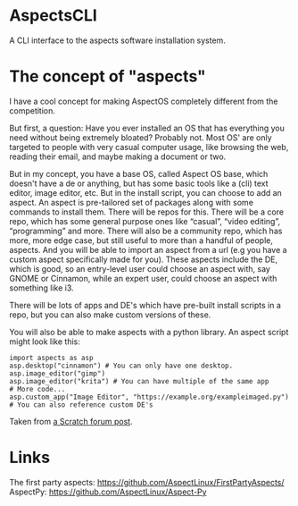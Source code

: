 # AspectsCLI
A CLI interface to the aspects software installation system.

# The concept of "aspects"

I have a cool concept for making AspectOS completely different from the competition.

But first, a question: Have you ever installed an OS that has everything you need without being extremely bloated? Probably not. Most OS' are only targeted to people with very casual computer usage, like browsing the web, reading their email, and maybe making a document or two.

But in my concept, you have a base OS, called Aspect OS base, which doesn't have a de or anything, but has some basic tools like a (cli) text editor,  image editor, etc. But in the install script, you can choose to add an aspect. An aspect is pre-tailored set of packages along with some commands to install them. There will be repos for this. There will be a core repo, which has some general purpose ones like “casual”, “video editing”, “programming” and more. There will also be a community repo, which has more, more edge case, but still useful to more than a handful of people, aspects. And you will be able to import an aspect from a url (e.g you have a custom aspect specifically made for you). These aspects include the DE, which is good, so an entry-level user could choose an aspect with, say GNOME or Cinnamon, while an expert user, could choose an aspect with something like i3.

There will be lots of apps and DE's which have pre-built install scripts in a repo, but you can also make custom versions of these.

You will also be able to make aspects with a python library. An aspect script might look like this:
```
import aspects as asp
asp.desktop("cinnamon") # You can only have one desktop.
asp.image_editor("gimp")
asp.image_editor("krita") # You can have multiple of the same app
# More code...
asp.custom_app("Image Editor", "https://example.org/exampleimaged.py") # You can also reference custom DE's
```
Taken from [a Scratch forum post](https://scratch.mit.edu/discuss/topic/646359/?page=23#post-6883608). 

# Links
The first party aspects: https://github.com/AspectLinux/FirstPartyAspects/
AspectPy: https://github.com/AspectLinux/Aspect-Py
